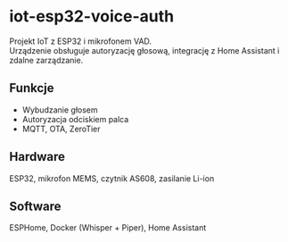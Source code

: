 # iot-esp32-voice-auth

Projekt IoT z ESP32 i mikrofonem VAD.  
Urządzenie obsługuje autoryzację głosową, integrację z Home Assistant i zdalne zarządzanie.

## Funkcje
- Wybudzanie głosem
- Autoryzacja odciskiem palca
- MQTT, OTA, ZeroTier

## Hardware
ESP32, mikrofon MEMS, czytnik AS608, zasilanie Li-ion

## Software
ESPHome, Docker (Whisper + Piper), Home Assistant
